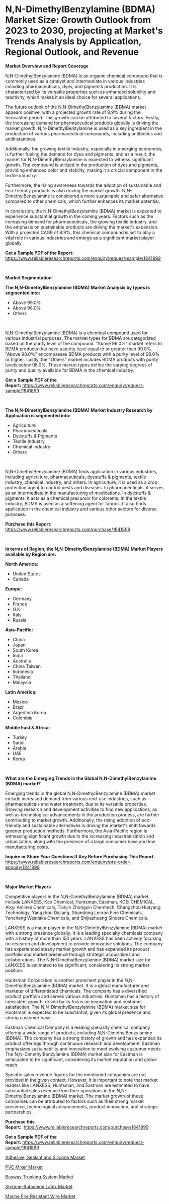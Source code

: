 <p><h1>N,N-DimethylBenzylamine (BDMA) Market Size: Growth Outlook from 2023 to 2030, projecting at Market's Trends Analysis by Application, Regional Outlook, and Revenue</h1></p><p><strong>Market Overview and Report Coverage</strong></p>
<p><p>N,N-DimethylBenzylamine (BDMA) is an organic chemical compound that is commonly used as a catalyst and intermediate in various industries including pharmaceuticals, dyes, and pigments production. It is characterized by its versatile properties such as enhanced solubility and reactivity, which makes it an ideal choice for several applications.</p><p>The future outlook of the N,N-DimethylBenzylamine (BDMA) market appears positive, with a projected growth rate of 8.9% during the forecasted period. This growth can be attributed to several factors. Firstly, the increasing demand for pharmaceutical products globally is driving the market growth. N,N-DimethylBenzylamine is used as a key ingredient in the production of various pharmaceutical compounds, including antibiotics and antihistamines.</p><p>Additionally, the growing textile industry, especially in emerging economies, is further fueling the demand for dyes and pigments, and as a result, the market for N,N-DimethylBenzylamine is expected to witness significant growth. The compound is utilized in the production of dyes and pigments, providing enhanced color and stability, making it a crucial component in the textile industry.</p><p>Furthermore, the rising awareness towards the adoption of sustainable and eco-friendly products is also driving the market growth. N,N-DimethylBenzylamine is considered a more sustainable and safer alternative compared to other chemicals, which further enhances its market potential.</p><p>In conclusion, the N,N-DimethylBenzylamine (BDMA) market is expected to experience substantial growth in the coming years. Factors such as the increasing demand for pharmaceuticals, the growing textile industry, and the emphasis on sustainable products are driving the market's expansion. With a projected CAGR of 8.9%, this chemical compound is set to play a vital role in various industries and emerge as a significant market player globally.</p></p>
<p><strong>Get a Sample PDF of the Report:</strong> <a href="https://www.reliableresearchreports.com/enquiry/request-sample/1841899">https://www.reliableresearchreports.com/enquiry/request-sample/1841899</a></p>
<p>&nbsp;</p>
<p><strong>Market Segmentation</strong></p>
<p><strong>The N,N-DimethylBenzylamine (BDMA) Market Analysis by types is segmented into:</strong></p>
<p><ul><li>Above 99.0%</li><li>Above 98.0%</li><li>Others</li></ul></p>
<p>&nbsp;</p>
<p><p>N,N-DimethylBenzylamine (BDMA) is a chemical compound used for various industrial purposes. The market types for BDMA are categorized based on the purity level of the compound. "Above 99.0%" market refers to BDMA products that have a purity level equal to or greater than 99.0%. "Above 98.0%" encompasses BDMA products with a purity level of 98.0% or higher. Lastly, the "Others" market includes BDMA products with purity levels below 98.0%. These market types define the varying degrees of purity and quality available for BDMA in the chemical industry.</p></p>
<p><strong>Get a Sample PDF of the Report:</strong>&nbsp;<a href="https://www.reliableresearchreports.com/enquiry/request-sample/1841899">https://www.reliableresearchreports.com/enquiry/request-sample/1841899</a></p>
<p>&nbsp;</p>
<p><strong>The N,N-DimethylBenzylamine (BDMA) Market Industry Research by Application is segmented into:</strong></p>
<p><ul><li>Agriculture</li><li>Pharmaceuticals</li><li>Dyestuffs & Pigments</li><li>Textile Industry</li><li>Chemical Industry</li><li>Others</li></ul></p>
<p>&nbsp;</p>
<p><p>N,N-DimethylBenzylamine (BDMA) finds application in various industries, including agriculture, pharmaceuticals, dyestuffs & pigments, textile industry, chemical industry, and others. In agriculture, it is used as a crop protection agent to control pests and diseases. In pharmaceuticals, it serves as an intermediate in the manufacturing of medications. In dyestuffs & pigments, it acts as a chemical precursor for colorants. In the textile industry, BDMA is used as a softening agent for fabrics. It also finds application in the chemical industry and various other sectors for diverse purposes.</p></p>
<p><strong>Purchase this Report:</strong>&nbsp; <a href="https://www.reliableresearchreports.com/purchase/1841899">https://www.reliableresearchreports.com/purchase/1841899</a></p>
<p>&nbsp;</p>
<p><strong>In terms of Region, the N,N-DimethylBenzylamine (BDMA) Market Players available by Region are:</strong></p>
<p>
    <p> <strong> North America: </strong>
        <ul>
            <li>United States</li>
            <li>Canada</li>
        </ul>
        </p> 
    <p> <strong> Europe: </strong>
        <ul>
            <li>Germany</li>
            <li>France</li>
            <li>U.K.</li>
            <li>Italy</li>
            <li>Russia</li>
        </ul>
        </p> 
    <p> <strong> Asia-Pacific: </strong>
        <ul>
            <li>China</li>
            <li>Japan</li>
            <li>South Korea</li>
            <li>India</li>
            <li>Australia</li>
            <li>China Taiwan</li>
            <li>Indonesia</li>
            <li>Thailand</li>
            <li>Malaysia</li>
        </ul>
        </p> 
    <p> <strong> Latin America: </strong>
        <ul>
            <li>Mexico</li>
            <li>Brazil</li>
            <li>Argentina Korea</li>
            <li>Colombia</li>
        </ul>
        </p> 
    <p> <strong> Middle East & Africa: </strong>
        <ul>
            <li>Turkey</li>
            <li>Saudi</li>
            <li>Arabia</li>
            <li>UAE</li>
            <li>Korea</li>
        </ul>
    </p>
    </p>
<p>&nbsp;</p>
<p><strong>What are the Emerging Trends in the Global N,N-DimethylBenzylamine (BDMA) market?</strong></p>
<p><p>Emerging trends in the global N,N-DimethylBenzylamine (BDMA) market include increased demand from various end-use industries, such as pharmaceuticals and water treatment, due to its versatile properties. Growing research and development activities to find new applications, as well as technological advancements in the production process, are further contributing to market growth. Additionally, the rising adoption of eco-friendly and sustainable alternatives is driving the market's shift towards greener production methods. Furthermore, the Asia-Pacific region is witnessing significant growth due to the increasing industrialization and urbanization, along with the presence of a large consumer base and low manufacturing costs.</p></p>
<p><strong>Inquire or Share Your Questions If Any Before Purchasing This Report</strong>- <a href="https://www.reliableresearchreports.com/enquiry/pre-order-enquiry/1841899">https://www.reliableresearchreports.com/enquiry/pre-order-enquiry/1841899</a></p>
<p>&nbsp;</p>
<p><strong>Major Market Players</strong></p>
<p><p>Competitive players in the N,N-DimethylBenzylamine (BDMA) market include LANXESS, Kao Chemical, Huntsman, Eastman, KOEI CHEMICAL, Alkyl Amines Chemicals, Tianjin Zhongxin Chemtech, Changzhou Huayang Technology, Yangzhou Dajiang, Shandong Lecron Fine Chemicals, Yancheng Westlake Chemicals, and Shijiazhuang Sincere Chemicals. </p><p>LANXESS is a major player in the N,N-DimethylBenzylamine (BDMA) market with a strong presence globally. It is a leading specialty chemicals company with a history of more than 150 years. LANXESS has been actively focusing on research and development to provide innovative solutions. The company has experienced steady market growth and has expanded its product portfolio and market presence through strategic acquisitions and collaborations. The N,N-DimethylBenzylamine (BDMA) market size for LANXESS is estimated to be significant, considering its strong market position.</p><p>Huntsman Corporation is another prominent player in the N,N-DimethylBenzylamine (BDMA) market. It is a global manufacturer and marketer of differentiated chemicals. The company has a diversified product portfolio and serves various industries. Huntsman has a history of consistent growth, driven by its focus on innovation and customer satisfaction. The N,N-DimethylBenzylamine (BDMA) market size for Huntsman is expected to be substantial, given its global presence and strong customer base.</p><p>Eastman Chemical Company is a leading specialty chemical company offering a wide range of products, including N,N-DimethylBenzylamine (BDMA). The company has a strong history of growth and has expanded its product offerings through continuous research and development. Eastman emphasizes sustainability and innovation to meet evolving customer needs. The N,N-DimethylBenzylamine (BDMA) market size for Eastman is anticipated to be significant, considering its market reputation and global reach.</p><p>Specific sales revenue figures for the mentioned companies are not provided in the given context. However, it is important to note that market leaders like LANXESS, Huntsman, and Eastman are estimated to have substantial sales revenue from their operations in the N,N-DimethylBenzylamine (BDMA) market. The market growth of these companies can be attributed to factors such as their strong market presence, technological advancements, product innovation, and strategic partnerships.</p></p>
<p><strong>Purchase this Report:</strong>&nbsp;&nbsp;<a href="https://www.reliableresearchreports.com/purchase/1841899">https://www.reliableresearchreports.com/purchase/1841899</a></p>
<p></p>
<p><strong>Get a Sample PDF of the Report:</strong>&nbsp;<a href="https://www.reliableresearchreports.com/enquiry/request-sample/1841899">https://www.reliableresearchreports.com/enquiry/request-sample/1841899</a></p>
<p><p><a href="https://www.linkedin.com/pulse/adhesive-sealant-silicone-market-insights-players-forecast-txq5e/">Adhesive, Sealant and Silicone Market</a></p><p><a href="https://medium.com/@maxinefeest1904/pvc-mixer-market-size-cagr-trends-2024-2030-d6f1897e841b">PVC Mixer Market</a></p><p><a href="https://github.com/amae102299/Market-Research-Report-List-1/blob/main/busway-trunking-system-market.md">Busway Trunking System Market</a></p><p><a href="https://www.linkedin.com/pulse/styrene-butadiene-latex-market-size-growth-forecast-from/">Styrene-Butadiene Latex Market</a></p><p><a href="https://medium.com/@amaliarobel/marine-fire-resistant-wire-market-insight-market-trends-growth-forecasted-from-2023-to-2030-79387a26aaaa">Marine Fire Resistant Wire Market</a></p></p>